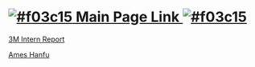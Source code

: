 
# [![#f03c15](https://placehold.co/15x15/f03c15/f03c15.png) Main Page Link ![#f03c15](https://placehold.co/15x15/f03c15/f03c15.png)](https://yushan-gu.github.io)

[3M Intern Report](https://yushan-gu.github.io/Report_Yushan.html)

[Ames Hanfu](https://yushan-gu.github.io/AmesHanfu.html)
